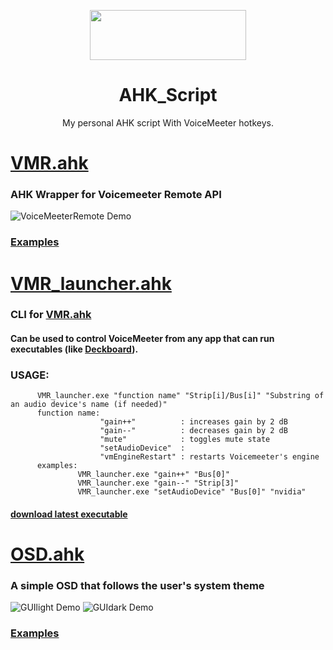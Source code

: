 <p align="center">
  <img width="250" height="80" align="center" src="https://www.autohotkey.com/assets/images/ahk-logo-no-text241x78-160.png">
</p>
<h1 align="center">
  AHK_Script
</h1>
<p align="center">
 My personal AHK script With VoiceMeeter hotkeys.
</p>

# [VMR.ahk](./src/Lib/VMR.ahk)
  ### AHK Wrapper for <a style="text-decoration:none" href="https://www.vb-audio.com/Services/developers.htm">Voicemeeter Remote API</a>
  ![VoiceMeeterRemote Demo](https://user-images.githubusercontent.com/47293197/68070055-bfea4580-fd60-11e9-825e-3ae075367f5a.gif)

### [**Examples**](https://github.com/SaifAqqad/AHK_Script/blob/c5dbb3c96ec036125261e28b62f3ade15329bf9b/src/Script.ahk#L38)

# [VMR_launcher.ahk](./src/VMR_launcher.ahk)
  ### CLI for [VMR.ahk](./src/Lib/VMR.ahk) 
  #### Can be used to control VoiceMeeter from any app that can run executables (like [Deckboard](https://deckboard.app/)).
  ### USAGE:
          VMR_launcher.exe "function name" "Strip[i]/Bus[i]" "Substring of an audio device's name (if needed)"
          function name: 
                        "gain++"          : increases gain by 2 dB
                        "gain--"          : decreases gain by 2 dB
                        "mute"            : toggles mute state
                        "setAudioDevice"  : 
                        "vmEngineRestart" : restarts Voicemeeter's engine
          examples:
                   VMR_launcher.exe "gain++" "Bus[0]"    
                   VMR_launcher.exe "gain--" "Strip[3]" 
                   VMR_launcher.exe "setAudioDevice" "Bus[0]" "nvidia"
#### [download latest executable](https://github.com/SaifAqqad/AHK_Script/releases/latest)
    
# [OSD.ahk](./src/Lib/OSD.ahk)
  ### A simple OSD that follows the user's system theme
  ![GUIlight Demo](https://user-images.githubusercontent.com/47293197/68298049-55067a80-0090-11ea-877c-9f2964873c96.gif) ![GUIdark Demo](https://user-images.githubusercontent.com/47293197/68298037-50da5d00-0090-11ea-854b-54731a5ffcd8.gif)

### [**Examples**](https://github.com/SaifAqqad/AHK_Script/blob/c5dbb3c96ec036125261e28b62f3ade15329bf9b/src/Script.ahk#L39)
